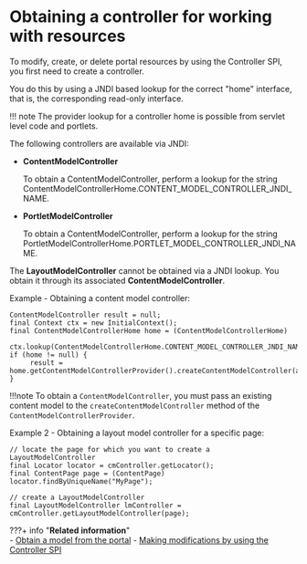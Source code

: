 # Obtaining a controller for working with resources

To modify, create, or delete portal resources by using the Controller SPI, you first need to create a controller.

You do this by using a JNDI based lookup for the correct "home" interface, that is, the corresponding read-only interface.

!!! note
    The provider lookup for a controller home is possible from servlet level code and portlets.

The following controllers are available via JNDI:

-   **ContentModelController**

    To obtain a ContentModelController, perform a lookup for the string ContentModelControllerHome.CONTENT_MODEL_CONTROLLER_JNDI_NAME.

-   **PortletModelController**

    To obtain a ContentModelController, perform a lookup for the string PortletModelControllerHome.PORTLET_MODEL_CONTROLLER_JNDI_NAME.


The **LayoutModelController** cannot be obtained via a JNDI lookup. You obtain it through its associated **ContentModelController**.

Example - Obtaining a content model controller:

```
ContentModelController result = null;
final Context ctx = new InitialContext();
final ContentModelControllerHome home = (ContentModelControllerHome) 
     ctx.lookup(ContentModelControllerHome.CONTENT_MODEL_CONTROLLER_JNDI_NAME);
if (home != null) {
     result = home.getContentModelControllerProvider().createContentModelController(aContentModel);
}

```

!!!note
    To obtain a `ContentModelController`, you must pass an existing content model to the `createContentModelController` method of the `ContentModelControllerProvider`.

Example 2 - Obtaining a layout model controller for a specific page:

```
// locate the page for which you want to create a LayoutModelController
final Locator locator = cmController.getLocator();
final ContentPage page = (ContentPage) locator.findByUniqueName("MyPage");

// create a LayoutModelController
final LayoutModelController lmController = cmController.getLayoutModelController(page);

```

???+ info "**Related information**"   
    -   [Obtain a model from the portal](../../../apis/model_spi/dgn_modelobt.md)
    -   [Making modifications by using the Controller SPI](../../../apis/controller_spi/controller_spi_modification/index.md)